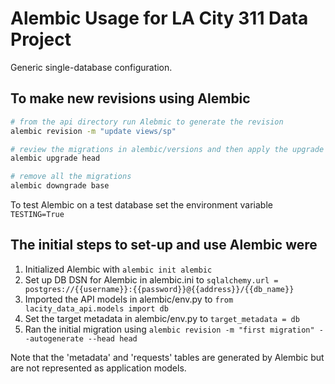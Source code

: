 # Alembic Usage for LA City 311 Data Project

Generic single-database configuration.

## To make new revisions using Alembic

```bash
# from the api directory run Alebmic to generate the revision
alembic revision -m "update views/sp"

# review the migrations in alembic/versions and then apply the upgrade
alembic upgrade head

# remove all the migrations
alembic downgrade base
```

To test Alembic on a test database set the environment variable ```TESTING=True```

## The initial steps to set-up and use Alembic were

1. Initialized Alembic with ```alembic init alembic```
2. Set up DB DSN for Alembic in alembic.ini to ```sqlalchemy.url = postgres://{{username}}:{{password}}@{{address}}/{{db_name}}```
3. Imported the API models in alembic/env.py to ```from lacity_data_api.models import db```
4. Set the target metadata in alembic/env.py to ```target_metadata = db```
5. Ran the initial migration using ```alembic revision -m "first migration" --autogenerate --head head```

Note that the 'metadata' and 'requests' tables are generated by Alembic but are not represented as application models.
